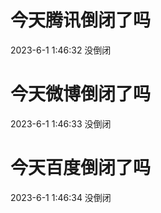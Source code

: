 # 今天腾讯倒闭了吗

2023-6-1 1:46:32 没倒闭

# 今天微博倒闭了吗

2023-6-1 1:46:33 没倒闭

# 今天百度倒闭了吗

2023-6-1 1:46:34 没倒闭

